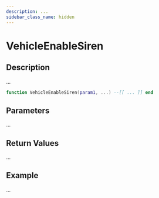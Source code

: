 ```yaml
---
description: ...
sidebar_class_name: hidden
---
```


# VehicleEnableSiren

## Description

...

```lua
function VehicleEnableSiren(param1, ...) --[[ ... ]] end
```

## Parameters

...

## Return Values

...

## Example

...

